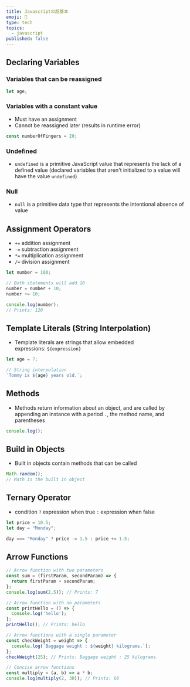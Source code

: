 ```yaml
---
title: Javascriptの超基本
emoji: 👶
type: tech
topics:
  - javascript
published: false
---
```

## Declaring Variables

### Variables that can be reassigned
```js
let age; 
```

### Variables with a constant value
- Must have an assignment 
- Cannot be reassigned later (results in runtime error)
```js
const numberOfFingers = 20; 
```

### Undefined 
- `undefined` is a primitive JavaScript value that represents the lack of a defined value (declared variables that aren't initialized to a value will have the value `undefined`)

### Null 
- `null` is a primitive data type that represents the intentional absence of value 

## Assignment Operators 
- `+=` addition assignment 
- `-=` subtraction assignment 
- `*=` multiplication assignment 
- `/=` division assignment 

```js
let number = 100;

// Both statements will add 10 
number = number + 10;
number += 10;

console.log(number);
// Prints: 120 

```

## Template Literals (String Interpolation)
- Template literals are strings that allow embedded expressions: `${expression}`

```js
let age = 7;

// String interpolation
`Tommy is ${age} years old.`;
```

## Methods 
- Methods return information about an object, and are called by appending an instance with a period `.`, the method name, and parentheses

```js
console.log();
```

## Build in Objects 
- Built in objects contain methods that can be called

```js 
Math.random();
// Math is the built in object 
```

## Ternary Operator 
- condition `?` expression when true `:` expression when false 

```js
let price = 10.5;
let day = "Monday";

day === "Monday" ? price -= 1.5 : price += 1.5;
```

## Arrow Functions 

```js
// Arrow function with two parameters 
const sum = (firstParam, secondParam) => { 
  return firstParam + secondParam; 
}; 
console.log(sum(2,5)); // Prints: 7 

// Arrow function with no parameters 
const printHello = () => { 
  console.log('hello'); 
}; 
printHello(); // Prints: hello

// Arrow functions with a single parameter 
const checkWeight = weight => { 
  console.log(`Baggage weight : ${weight} kilograms.`); 
}; 
checkWeight(25); // Prints: Baggage weight : 25 kilograms.

// Concise arrow functions
const multiply = (a, b) => a * b; 
console.log(multiply(2, 30)); // Prints: 60
```